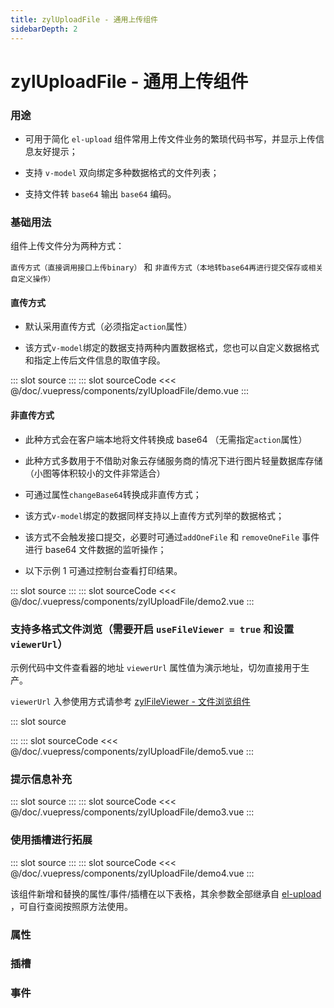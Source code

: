 ```yaml
---
title: zylUploadFile - 通用上传组件
sidebarDepth: 2
---
```


# zylUploadFile - 通用上传组件

### 用途

- 可用于简化 `el-upload` 组件常用上传文件业务的繁琐代码书写，并显示上传信息友好提示；

- 支持 `v-model` 双向绑定多种数据格式的文件列表；

- 支持文件转 `base64` 输出 `base64` 编码。

### 基础用法

组件上传文件分为两种方式：

`直传方式（直接调用接口上传binary）` 和 `非直传方式（本地转base64再进行提交保存或相关自定义操作）`

#### 直传方式

- 默认采用直传方式（必须指定`action`属性）

- 该方式`v-model`绑定的数据支持两种内置数据格式，您也可以自定义数据格式和指定上传后文件信息的取值字段。

<zyl-demo-block>
::: slot source
<zylUploadFile-demo></zylUploadFile-demo>
:::
::: slot sourceCode
<<< @/doc/.vuepress/components/zylUploadFile/demo.vue
:::
</zyl-demo-block>

#### 非直传方式

- 此种方式会在客户端本地将文件转换成 base64 （无需指定`action`属性）

- 此种方式多数用于不借助对象云存储服务商的情况下进行图片轻量数据库存储（小图等体积较小的文件非常适合）

- 可通过属性`changeBase64`转换成非直传方式；

- 该方式`v-model`绑定的数据同样支持以上直传方式列举的数据格式；

- 该方式不会触发接口提交，必要时可通过`addOneFile` 和 `removeOneFile` 事件进行 base64 文件数据的监听操作；

- 以下示例 1 可通过控制台查看打印结果。

<zyl-demo-block>
::: slot source
<zylUploadFile-demo2></zylUploadFile-demo2>
:::
::: slot sourceCode
<<< @/doc/.vuepress/components/zylUploadFile/demo2.vue
:::
</zyl-demo-block>

### 支持多格式文件浏览（需要开启 `useFileViewer = true` 和设置 `viewerUrl`）

示例代码中文件查看器的地址 `viewerUrl` 属性值为演示地址，切勿直接用于生产。

`viewerUrl` 入参使用方式请参考 [zylFileViewer - 文件浏览组件](./zylFileViewer.md)

<zyl-demo-block>
::: slot source
<ClientOnly>
<zylUploadFile-demo5></zylUploadFile-demo5>
</ClientOnly>

:::
::: slot sourceCode
<<< @/doc/.vuepress/components/zylUploadFile/demo5.vue
:::
</zyl-demo-block>

### 提示信息补充

<zyl-demo-block>
::: slot source
<zylUploadFile-demo3></zylUploadFile-demo3>
:::
::: slot sourceCode
<<< @/doc/.vuepress/components/zylUploadFile/demo3.vue
:::
</zyl-demo-block>

### 使用插槽进行拓展

<zyl-demo-block>
::: slot source
<zylUploadFile-demo4></zylUploadFile-demo4>
:::
::: slot sourceCode
<<< @/doc/.vuepress/components/zylUploadFile/demo4.vue
:::
</zyl-demo-block>

该组件新增和替换的属性/事件/插槽在以下表格，其余参数全部继承自 [el-upload](https://element.eleme.cn/2.15/#/zh-CN/component/upload) ，可自行查阅按照原方法使用。

### 属性

<zylUploadFile-attr></zylUploadFile-attr>

### 插槽

<zylUploadFile-slot></zylUploadFile-slot>

### 事件

<zylUploadFile-func></zylUploadFile-func>
